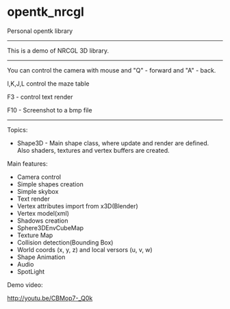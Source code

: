 # opentk_nrcgl
Personal opentk library 
*****************************************************************************************************************
This is a demo of NRCGL 3D library.
*****************************************************************************************************************
You can control the camera with mouse and "Q" - forward and "A" - back.

I,K,J,L control the maze table

F3 - control text render

F10 - Screenshot to a bmp file

*****************************************************************************************************************

Topics:
  - Shape3D - Main shape class, where update and render are defined. Also shaders, textures and vertex buffers are
              created.

Main features:
  - Camera control
  - Simple shapes creation
  - Simple skybox
  - Text render
  - Vertex attributes import from x3D(Blender)
  - Vertex model(xml)
  - Shadows creation
  - Sphere3DEnvCubeMap
  - Texture Map
  - Collision detection(Bounding Box)
  - World coords (x, y, z) and local versors (u, v, w)
  - Shape Animation
  - Audio
  - SpotLight

Demo video:

http://youtu.be/CBMop7-_Q0k
